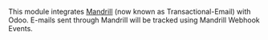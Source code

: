 This module integrates
[Mandrill](https://mailchimp.com/features/transactional-email/) (now
known as Transactional-Email) with Odoo. E-mails sent through Mandrill
will be tracked using Mandrill Webhook Events.
